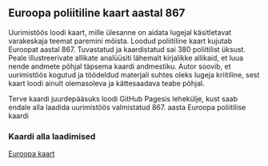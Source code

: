 ## Euroopa poliitiline kaart aastal 867

Uurimistöös loodi kaart, mille ülesanne on aidata lugejal käsitletavat varakeskaja teemat paremini mõista. Loodud poliitiline kaart kujutab Euroopat aastal 867. Tuvastatud ja kaardistatud sai 380 poliitilist üksust. Peale illustreerivate allikate analüüsiti lähemalt  kirjalikke allikaid, et luua nende andmete põhjal täpsema kaardi andmestiku. Autor soovib, et uurimistöös kogutud ja töödeldud materjali suhtes oleks lugeja kriitiline, sest kaart loodi ainult olemasoleva ja kättesaadava teabe põhjal. 

Terve kaardi juurdepääsuks loodi GitHub Pagesis lehekülje, kust saab endale alla laadida uurimistöös valmistatud 867. aasta Euroopa poliitilise kaardi

### Kaardi alla laadimised

<a href="https://github.com/reiotrv/Aasta-867/blob/main/Euroopa kaart.pdf" target="_blank">Euroopa kaart</a>
